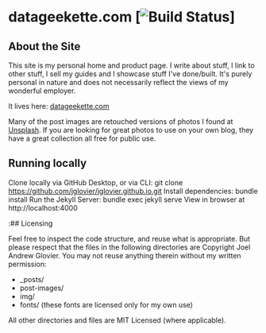 datageekette.com [![Build Status](https://travis-ci.org/elena-petrova/elena-petrova.github.io.png)]
==================

## About the Site

This site is my personal home and product page. I write about stuff, I link to other stuff, I sell my guides and I showcase stuff I've done/built. It's purely personal in nature and does not necessarily reflect the views of my wonderful employer.

It lives here: [datageekette.com](http://datageekette.com)

Many of the post images are retouched versions of photos I found at [Unsplash](http://unsplash.com/). If you are looking for great photos to use on your own blog, they have a great collection all free for public use.

## Running locally

Clone locally via GitHub Desktop, or via CLI: git clone https://github.com/jglovier/jglovier.github.io.git
Install dependencies: bundle install
Run the Jekyll Server: bundle exec jekyll serve
View in browser at http://localhost:4000

:## Licensing

Feel free to inspect the code structure, and reuse what is appropriate. But please respect that the files in the following directories are Copyright Joel Andrew Glovier. You may not reuse anything therein without my written permission:
- _posts/
- post-images/
- img/
- fonts/ (these fonts are licensed only for my own use)

All other directories and files are MIT Licensed (where applicable).
